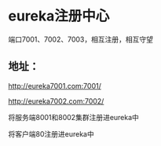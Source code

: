 # eureka注册中心

端口7001、7002、7003，相互注册，相互守望

## 地址：

http://eureka7001.com:7001/

http://eureka7002.com:7002/

将服务端8001和8002集群注册进eureka中

将客户端80注册进eureka中